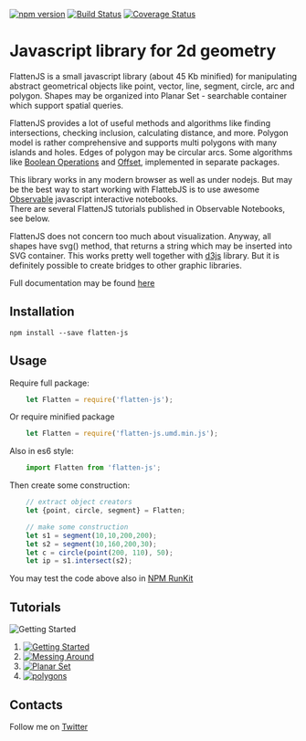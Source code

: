 [![npm version](https://badge.fury.io/js/flatten-js.svg)](https://badge.fury.io/js/flatten-js)
[![Build Status](https://travis-ci.org/alexbol99/flatten-js.svg?branch=master)](https://travis-ci.org/alexbol99/flatten-js)
[![Coverage Status](https://coveralls.io/repos/github/alexbol99/flatten-js/badge.svg?branch=master)](https://coveralls.io/github/alexbol99/flatten-js?branch=master)

# Javascript library for 2d geometry

FlattenJS is a small javascript library (about 45 Kb minified) for manipulating abstract geometrical objects like point, vector, line, segment,
circle, arc and polygon. Shapes may be organized into Planar Set - searchable container which support spatial queries.

FlattenJS provides a lot of useful methods and algorithms like finding intersections, checking inclusion, calculating distance, and more.
Polygon model is rather comprehensive and supports multi polygons with many islands and holes. Edges of polygon may be circular arcs.
Some algorithms like [Boolean Operations](https://github.com/alexbol99/flatten-boolean-op) and [Offset](https://github.com/alexbol99/flatten-offset),
implemented in separate packages.     
 
This library works in any modern browser as well as under nodejs.
But may be the best way to start working with FlattebJS is to use awesome [Observable](https://beta.observablehq.com/) javascript interactive notebooks. <br/>
There are several FlattenJS tutorials published in Observable Notebooks, see below.  

FlattenJS does not concern too much about visualization. Anyway, all shapes have svg() method, that returns a string which may be inserted into SVG container. 
This works pretty well together with  [d3js](https://d3js.org/) library. But it is definitely possible to create bridges to other graphic libraries.

Full documentation may be found [here](https://alexbol99.github.io/flatten-js/index.html)

## Installation

    npm install --save flatten-js

## Usage

Require full package:
```javascript
    let Flatten = require('flatten-js');
```

Or require minified package
```javascript
    let Flatten = require('flatten-js.umd.min.js');
```

Also in es6 style:
```javascript
    import Flatten from 'flatten-js';
```

Then create some construction:
```javascript
    // extract object creators
    let {point, circle, segment} = Flatten;

    // make some construction
    let s1 = segment(10,10,200,200);
    let s2 = segment(10,160,200,30);
    let c = circle(point(200, 110), 50);
    let ip = s1.intersect(s2);
```

You may test the code above also in [NPM RunKit](https://npm.runkit.com/flatten-js)

## Tutorials

![Getting Started](https://user-images.githubusercontent.com/6965440/41164953-0e3700b6-6b45-11e8-982f-de3c5bc2012d.PNG)

1. [![Getting Started](https://user-images.githubusercontent.com/6965440/41164953-0e3700b6-6b45-11e8-982f-de3c5bc2012d.PNG)](https://beta.observablehq.com/@alexbol99/flattenjs-tutorials-getting-started)
2. [![Messing Around](https://user-images.githubusercontent.com/6965440/41164955-0e6019ec-6b45-11e8-9501-1565ccd75e0d.PNG)](https://beta.observablehq.com/@alexbol99/flattenjs-tutorials-messing-around)
3. [![Planar Set](https://user-images.githubusercontent.com/6965440/41164948-0dde3b66-6b45-11e8-8a1a-b70f4ad228c1.PNG)](https://beta.observablehq.com/@alexbol99/flattenjs-tutorials-planar-set)
4. [![polygons](https://user-images.githubusercontent.com/6965440/41164949-0e0ccd1e-6b45-11e8-9400-009c8ba6e7e3.PNG)](https://beta.observablehq.com/@alexbol99/flattenjs-tutorials-polygons)

## Contacts

Follow me on [Twitter](https://twitter.com/alex_bol_)


